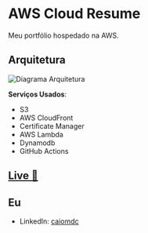 # AWS Cloud Resume
Meu portfólio hospedado na AWS.

## Arquitetura

![Diagrama Arquitetura](https://i.imgur.com/rpPOAei.png)

**Serviços Usados**:

- S3
- AWS CloudFront
- Certificate Manager
- AWS Lambda
- Dynamodb
- GitHub Actions


## [Live 🔗](https://www.caiocarvalho.net)
## Eu
- LinkedIn: [caiomdc](https://linked.com/in/caiomdc)
  
